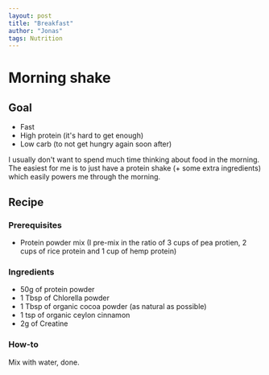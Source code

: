 ```yaml
---
layout: post
title: "Breakfast"
author: "Jonas"
tags: Nutrition
---
```


# Morning shake

## Goal
- Fast 
- High protein (it's hard to get enough)
- Low carb (to not get hungry again soon after)

I usually don't want to spend much time thinking about food in the morning. The easiest for me is to just have a protein shake (+ some extra ingredients) which easily powers me through the morning. 

## Recipe

### Prerequisites

- Protein powder mix (I pre-mix in the ratio of 3 cups of pea protien, 2 cups of rice protein and 1 cup of hemp protein)

### Ingredients

- 50g of protein powder
- 1 Tbsp of Chlorella powder
- 1 Tbsp of organic cocoa powder (as natural as possible)
- 1 tsp of organic ceylon cinnamon 
- 2g of Creatine

### How-to

Mix with water, done. 

